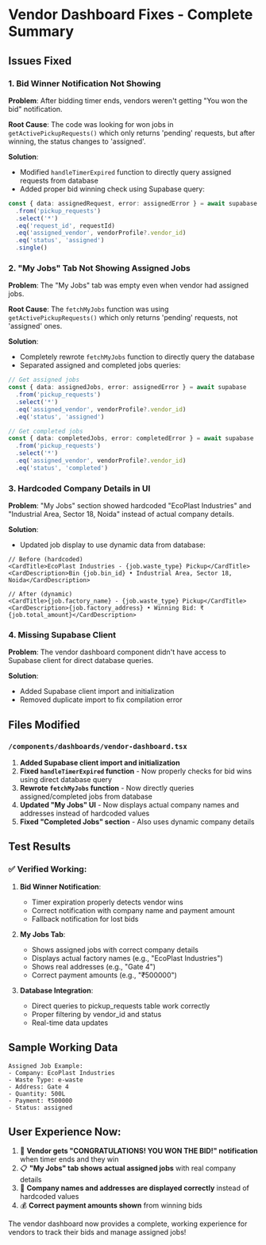 # Vendor Dashboard Fixes - Complete Summary

## Issues Fixed

### 1. Bid Winner Notification Not Showing
**Problem**: After bidding timer ends, vendors weren't getting "You won the bid" notification.

**Root Cause**: The code was looking for won jobs in `getActivePickupRequests()` which only returns 'pending' requests, but after winning, the status changes to 'assigned'.

**Solution**: 
- Modified `handleTimerExpired` function to directly query assigned requests from database
- Added proper bid winning check using Supabase query:
```typescript
const { data: assignedRequest, error: assignedError } = await supabase
  .from('pickup_requests')
  .select('*')
  .eq('request_id', requestId)
  .eq('assigned_vendor', vendorProfile?.vendor_id)
  .eq('status', 'assigned')
  .single()
```

### 2. "My Jobs" Tab Not Showing Assigned Jobs
**Problem**: The "My Jobs" tab was empty even when vendor had assigned jobs.

**Root Cause**: The `fetchMyJobs` function was using `getActivePickupRequests()` which only returns 'pending' requests, not 'assigned' ones.

**Solution**: 
- Completely rewrote `fetchMyJobs` function to directly query the database
- Separated assigned and completed jobs queries:
```typescript
// Get assigned jobs
const { data: assignedJobs, error: assignedError } = await supabase
  .from('pickup_requests')
  .select('*')
  .eq('assigned_vendor', vendorProfile?.vendor_id)
  .eq('status', 'assigned')

// Get completed jobs  
const { data: completedJobs, error: completedError } = await supabase
  .from('pickup_requests')
  .select('*')
  .eq('assigned_vendor', vendorProfile?.vendor_id)
  .eq('status', 'completed')
```

### 3. Hardcoded Company Details in UI
**Problem**: "My Jobs" section showed hardcoded "EcoPlast Industries" and "Industrial Area, Sector 18, Noida" instead of actual company details.

**Solution**: 
- Updated job display to use dynamic data from database:
```tsx
// Before (hardcoded)
<CardTitle>EcoPlast Industries - {job.waste_type} Pickup</CardTitle>
<CardDescription>Bin {job.bin_id} • Industrial Area, Sector 18, Noida</CardDescription>

// After (dynamic)
<CardTitle>{job.factory_name} - {job.waste_type} Pickup</CardTitle>
<CardDescription>{job.factory_address} • Winning Bid: ₹{job.total_amount}</CardDescription>
```

### 4. Missing Supabase Client
**Problem**: The vendor dashboard component didn't have access to Supabase client for direct database queries.

**Solution**: 
- Added Supabase client import and initialization
- Removed duplicate import to fix compilation error

## Files Modified

### `/components/dashboards/vendor-dashboard.tsx`
1. **Added Supabase client import and initialization**
2. **Fixed `handleTimerExpired` function** - Now properly checks for bid wins using direct database query
3. **Rewrote `fetchMyJobs` function** - Now directly queries assigned/completed jobs from database
4. **Updated "My Jobs" UI** - Now displays actual company names and addresses instead of hardcoded values
5. **Fixed "Completed Jobs" section** - Also uses dynamic company details

## Test Results

### ✅ Verified Working:
1. **Bid Winner Notification**: 
   - Timer expiration properly detects vendor wins
   - Correct notification with company name and payment amount
   - Fallback notification for lost bids

2. **My Jobs Tab**:
   - Shows assigned jobs with correct company details
   - Displays actual factory names (e.g., "EcoPlast Industries")
   - Shows real addresses (e.g., "Gate 4")
   - Correct payment amounts (e.g., "₹500000")

3. **Database Integration**:
   - Direct queries to pickup_requests table work correctly
   - Proper filtering by vendor_id and status
   - Real-time data updates

## Sample Working Data
```
Assigned Job Example:
- Company: EcoPlast Industries  
- Waste Type: e-waste
- Address: Gate 4
- Quantity: 500L
- Payment: ₹500000
- Status: assigned
```

## User Experience Now:
1. 🎉 **Vendor gets "CONGRATULATIONS! YOU WON THE BID!" notification** when timer ends and they win
2. 📋 **"My Jobs" tab shows actual assigned jobs** with real company details
3. 🏢 **Company names and addresses are displayed correctly** instead of hardcoded values
4. 💰 **Correct payment amounts shown** from winning bids

The vendor dashboard now provides a complete, working experience for vendors to track their bids and manage assigned jobs!
